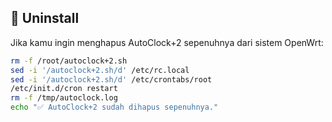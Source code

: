 ## 🔧 Uninstall
Jika kamu ingin menghapus AutoClock+2 sepenuhnya dari sistem OpenWrt:

```bash
rm -f /root/autoclock+2.sh
sed -i '/autoclock+2.sh/d' /etc/rc.local
sed -i '/autoclock+2.sh/d' /etc/crontabs/root
/etc/init.d/cron restart
rm -f /tmp/autoclock.log
echo "✅ AutoClock+2 sudah dihapus sepenuhnya."
